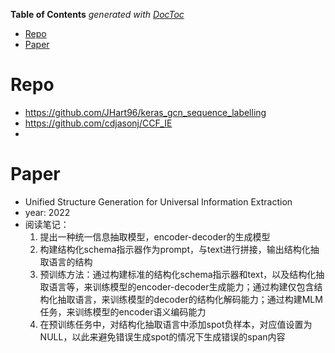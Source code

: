 <!-- START doctoc generated TOC please keep comment here to allow auto update -->
<!-- DON'T EDIT THIS SECTION, INSTEAD RE-RUN doctoc TO UPDATE -->
**Table of Contents**  *generated with [DocToc](https://github.com/thlorenz/doctoc)*

- [Repo](#repo)
- [Paper](#paper)

<!-- END doctoc generated TOC please keep comment here to allow auto update -->



# Repo
- https://github.com/JHart96/keras_gcn_sequence_labelling
- https://github.com/cdjasonj/CCF_IE
- 


 # Paper

 - Unified Structure Generation for Universal Information Extraction
  - year: 2022
  - 阅读笔记：
    1. 提出一种统一信息抽取模型，encoder-decoder的生成模型
    2. 构建结构化schema指示器作为prompt，与text进行拼接，输出结构化抽取语言的结构
    3. 预训练方法：通过构建标准的结构化schema指示器和text，以及结构化抽取语言等，来训练模型的encoder-decoder生成能力；通过构建仅包含结构化抽取语言，来训练模型的decoder的结构化解码能力；通过构建MLM任务，来训练模型的encoder语义编码能力
    4. 在预训练任务中，对结构化抽取语言中添加spot负样本，对应值设置为NULL，以此来避免错误生成spot的情况下生成错误的span内容


